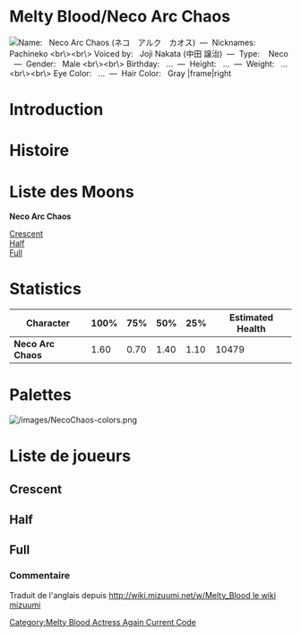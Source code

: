 # Melty Blood/Neco Arc Chaos

![ **Name:**   Neco Arc Chaos
(ネコ　アルク　カオス)  —  **Nicknames:**    Pachineko \<br\\\>\<br\\\>
**Voiced by:**   Joji Nakata (中田 譲治)  —  **Type:**    Neco
  —  **Gender:**   Male \<br\\\>\<br\\\>
**Birthday:**   ...  —  **Height:**   ...  —  **Weight:**   ...
\<br\\\>\<br\\\> **Eye Color:**   ...  —  **Hair Color:**   Gray
\|frame\|right](/images/Necochaos0.png " Name:   Neco Arc Chaos (ネコ　アルク　カオス)  —  Nicknames:    Pachineko <br\><br\> Voiced by:   Joji Nakata (中田 譲治)  —  Type:    Neco   —  Gender:   Male <br\><br\> Birthday:   ...  —  Height:   ...  —  Weight:   ... <br\><br\> Eye Color:   ...  —  Hair Color:   Gray |frame|right")

# Introduction

# Histoire

# Liste des Moons

**Neco Arc Chaos**

[Crescent](Melty_Blood/Neco_Arc_Chaos/Crescent_Moon "wikilink")  
[Half](Melty_Blood/Neco_Arc_Chaos/Half_Moon "wikilink")  
[Full](Melty_Blood/Neco_Arc_Chaos/Full_Moon "wikilink")  

# Statistics

| Character          | 100% | 75%  | 50%  | 25%  | Estimated Health |
|--------------------|------|------|------|------|------------------|
| **Neco Arc Chaos** | 1.60 | 0.70 | 1.40 | 1.10 | 10479            |

# Palettes

![](/images/NecoChaos-colors.png "/images/NecoChaos-colors.png")

# Liste de joueurs

## Crescent

## Half

## Full

### Commentaire

Traduit de l'anglais depuis [http://wiki.mizuumi.net/w/Melty_Blood le
wiki
mizuumi](http://wiki.mizuumi.net/w/Melty_Blood_le_wiki_mizuumi "wikilink")

[Category:Melty Blood Actress Again Current
Code](Category:Melty_Blood_Actress_Again_Current_Code "wikilink")
